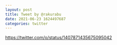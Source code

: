 ```yaml
--- 
layout: post 
title: Tweet by @rakurabu 
date: 2021-06-23 1624497687 
categories: twitter 
--- 
```

https://twitter.com/o/status/1407871435675095042